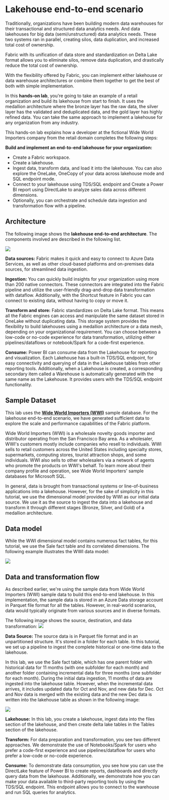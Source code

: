 # Lakehouse end-to-end scenario

Traditionally, organizations have been building modern data warehouses for their transactional and structured data analytics needs. And data lakehouses for big data (semi/unstructured) data analytics needs. These two systems ran in parallel, creating silos, data duplication, and increased total cost of ownership.

Fabric with its unification of data store and standardization on Delta Lake format allows you to eliminate silos, remove data duplication, and drastically reduce the total cost of ownership.

With the flexibility offered by Fabric, you can implement either lakehouse or data warehouse architectures or combine them together to get the best of both with simple implementation. 

In this **hands-on lab**, you're going to take an example of a retail organization and build its lakehouse from start to finish. It uses the medallion architecture where the bronze layer has the raw data, the silver layer has the validated and deduplicated data, and the gold layer has highly refined data. You can take the same approach to implement a lakehouse for any organization from any industry.

This hands-on lab explains how a developer at the fictional Wide World Importers company from the retail domain completes the following steps:

**Build and implement an end-to-end lakehouse for your organization:**
- Create a Fabric workspace.
- Create a lakehouse.
- Ingest data, transform data, and load it into the lakehouse. You can also explore the OneLake, OneCopy of your data across lakehouse mode and SQL endpoint mode.
- Connect to your lakehouse using TDS/SQL endpoint and Create a Power BI report using DirectLake to analyze sales data across different dimensions.
- Optionally, you can orchestrate and schedule data ingestion and transformation flow with a pipeline.

## Architecture 

The following image shows the **lakehouse end-to-end architecture**. The components involved are described in the following list.

![](images/lakehouse-end-to-end-architecture.png)

**Data sources:** Fabric makes it quick and easy to connect to Azure Data Services, as well as other cloud-based platforms and on-premises data sources, for streamlined data ingestion.

**Ingestion:** You can quickly build insights for your organization using more than 200 native connectors. These connectors are integrated into the Fabric pipeline and utilize the user-friendly drag-and-drop data transformation with dataflow. Additionally, with the Shortcut feature in Fabric you can connect to existing data, without having to copy or move it.

**Transform and store:** Fabric standardizes on Delta Lake format. This means all the Fabric engines can access and manipulate the same dataset stored in OneLake without duplicating data. This storage system provides the flexibility to build lakehouses using a medallion architecture or a data mesh, depending on your organizational requirement. You can choose between a low-code or no-code experience for data transformation, utilizing either pipelines/dataflows or notebook/Spark for a code-first experience.

**Consume:** Power BI can consume data from the Lakehouse for reporting and visualization. Each Lakehouse has a built-in TDS/SQL endpoint, for easy connectivity and querying of data in the Lakehouse tables from other reporting tools. Additionally, when a Lakehouse is created, a corresponding secondary item called a Warehouse is automatically generated with the same name as the Lakehouse. It provides users with the TDS/SQL endpoint functionality.

## Sample Dataset
This lab uses the [**Wide World Importers (WWI)**](https://learn.microsoft.com/en-us/sql/samples/wide-world-importers-what-is?view=sql-server-ver16&preserve-view=true) sample database. For the lakehouse end-to-end scenario, we have generated sufficient data to explore the scale and performance capabilities of the Fabric platform.

Wide World Importers (WWI) is a wholesale novelty goods importer and distributor operating from the San Francisco Bay area. As a wholesaler, WWI's customers mostly include companies who resell to individuals. WWI sells to retail customers across the United States including specialty stores, supermarkets, computing stores, tourist attraction shops, and some individuals. WWI also sells to other wholesalers via a network of agents who promote the products on WWI's behalf. To learn more about their company profile and operation, see Wide World Importers' sample databases for Microsoft SQL.

In general, data is brought from transactional systems or line-of-business applications into a lakehouse. However, for the sake of simplicity in this tutorial, we use the dimensional model provided by WWI as our initial data source. We use it as the source to ingest the data into a lakehouse and transform it through different stages (Bronze, Silver, and Gold) of a medallion architecture.

## Data model
While the WWI dimensional model contains numerous fact tables, for this tutorial, we use the Sale fact table and its correlated dimensions. The following example illustrates the WWI data model:

![](images/model-sale-fact-table.png)

## Data and transformation flow
As described earlier, we're using the sample data from Wide World Importers (WWI) sample data to build this end-to-end lakehouse. In this implementation, the sample data is stored in an Azure Data storage account in Parquet file format for all the tables. However, in real-world scenarios, data would typically originate from various sources and in diverse formats.

The following image shows the source, destination, and data transformation:
![](images/data-transformation-flow.png)

**Data Source:** The source data is in Parquet file format and in an unpartitioned structure. It's stored in a folder for each table. In this tutorial, we set up a pipeline to ingest the complete historical or one-time data to the lakehouse.

In this lab, we use the Sale fact table, which has one parent folder with historical data for 11 months (with one subfolder for each month) and another folder containing incremental data for three months (one subfolder for each month). During the initial data ingestion, 11 months of data are ingested into the lakehouse table. However, when the incremental data arrives, it includes updated data for Oct and Nov, and new data for Dec. Oct and Nov data is merged with the existing data and the new Dec data is written into the lakehouse table as shown in the following image:

![](images/incremental-data-load.png)

**Lakehouse:** In this lab, you create a lakehouse, ingest data into the files section of the lakehouse, and then create delta lake tables in the Tables section of the lakehouse.

**Transform:** For data preparation and transformation, you see two different approaches. We demonstrate the use of Notebooks/Spark for users who prefer a code-first experience and use pipelines/dataflow for users who prefer a low-code or no-code experience.

**Consume:** To demonstrate data consumption, you see how you can use the DirectLake feature of Power BI to create reports, dashboards and directly query data from the lakehouse. Additionally, we demonstrate how you can make your data available to third-party reporting tools by using the TDS/SQL endpoint. This endpoint allows you to connect to the warehouse and run SQL queries for analytics.

